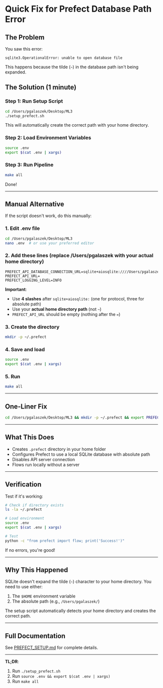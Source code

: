 # Quick Fix for Prefect Database Path Error

## The Problem

You saw this error:
```
sqlite3.OperationalError: unable to open database file
```

This happens because the tilde (`~`) in the database path isn't being expanded.

## The Solution (1 minute)

### Step 1: Run Setup Script

```bash
cd /Users/pgalaszek/Desktop/ML3
./setup_prefect.sh
```

This will automatically create the correct path with your home directory.

### Step 2: Load Environment Variables

```bash
source .env
export $(cat .env | xargs)
```

### Step 3: Run Pipeline

```bash
make all
```

Done!

---

## Manual Alternative

If the script doesn't work, do this manually:

### 1. Edit .env file

```bash
cd /Users/pgalaszek/Desktop/ML3
nano .env  # or use your preferred editor
```

### 2. Add these lines (replace /Users/pgalaszek with your actual home directory)

```
PREFECT_API_DATABASE_CONNECTION_URL=sqlite+aiosqlite:////Users/pgalaszek/.prefect/prefect.db
PREFECT_API_URL=
PREFECT_LOGGING_LEVEL=INFO
```

**Important**: 
- Use **4 slashes** after `sqlite+aiosqlite:` (one for protocol, three for absolute path)
- Use your **actual home directory path** (not `~`)
- `PREFECT_API_URL` should be empty (nothing after the `=`)

### 3. Create the directory

```bash
mkdir -p ~/.prefect
```

### 4. Save and load

```bash
source .env
export $(cat .env | xargs)
```

### 5. Run

```bash
make all
```

---

## One-Liner Fix

```bash
cd /Users/pgalaszek/Desktop/ML3 && mkdir -p ~/.prefect && export PREFECT_API_DATABASE_CONNECTION_URL="sqlite+aiosqlite:////Users/pgalaszek/.prefect/prefect.db" && export PREFECT_API_URL="" && make all
```

---

## What This Does

- Creates `.prefect` directory in your home folder
- Configures Prefect to use a local SQLite database with absolute path
- Disables API server connection
- Flows run locally without a server

---

## Verification

Test if it's working:

```bash
# Check if directory exists
ls -la ~/.prefect

# Load environment
source .env
export $(cat .env | xargs)

# Test
python -c "from prefect import flow; print('Success!')"
```

If no errors, you're good!

---

## Why This Happened

SQLite doesn't expand the tilde (`~`) character to your home directory. You need to use either:
1. The `$HOME` environment variable
2. The absolute path (e.g., `/Users/pgalaszek/`)

The setup script automatically detects your home directory and creates the correct path.

---

## Full Documentation

See [PREFECT_SETUP.md](PREFECT_SETUP.md) for complete details.

---

**TL;DR**: 
1. Run `./setup_prefect.sh`
2. Run `source .env && export $(cat .env | xargs)`
3. Run `make all`
